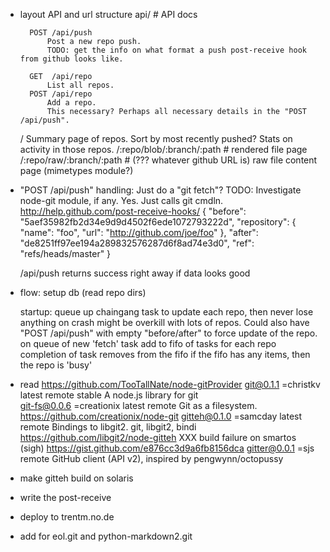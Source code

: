 
- layout API and url structure
    api/        # API docs
    
        POST /api/push
            Post a new repo push.
            TODO: get the info on what format a push post-receive hook from github looks like.
    
        GET  /api/repo
            List all repos.
        POST /api/repo
            Add a repo.
            This necessary? Perhaps all necessary details in the "POST /api/push".
        
    /
        Summary page of repos. Sort by most recently pushed? Stats on activity
        in those repos.
    /:repo/blob/:branch/:path   # rendered file page
    /:repo/raw/:branch/:path    # (??? whatever github URL is) raw file content page (mimetypes module?)
    
- "POST /api/push" handling:
    Just do a "git fetch"?
    TODO: Investigate node-git module, if any. Yes. Just calls git cmdln.
    http://help.github.com/post-receive-hooks/
        {
          "before": "5aef35982fb2d34e9d9d4502f6ede1072793222d",
          "repository": {
            "name": "foo",
            "url": "http://github.com/joe/foo"
          },
          "after": "de8251ff97ee194a289832576287d6f8ad74e3d0",
          "ref": "refs/heads/master"
        }  

    /api/push returns success right away if data looks good
    
- flow:
    setup db (read repo dirs)
    
    startup: queue up chaingang task to update each repo, then never lose anything on crash
        might be overkill with lots of repos. Could also have "POST /api/push" with empty
        "before/after" to force update of the repo.
    on queue of new 'fetch' task add to fifo of tasks for each repo
        completion of task removes from the fifo
        if the fifo has any items, then the repo is 'busy'
- read https://github.com/TooTallNate/node-gitProvider
    git@0.1.1                 =christkv latest remote stable   A node.js library for git    
    git-fs@0.0.6              =creationix latest remote   Git as a filesystem.    
        https://github.com/creationix/node-git
    gitteh@0.1.0              =samcday latest remote   Bindings to libgit2.     git, libgit2, bindi
        https://github.com/libgit2/node-gitteh
        XXX build failure on smartos (sigh)
        https://gist.github.com/e876cc3d9a6fb8156dca
    gitter@0.0.1              =sjs remote   GitHub client (API v2), inspired by pengwynn/octopussy 
    
- make gitteh build on solaris
- write the post-receive
- deploy to trentm.no.de
- add for eol.git and python-markdown2.git

